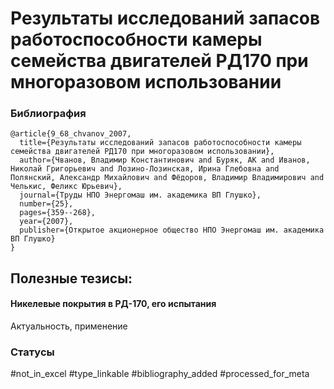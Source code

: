 # Результаты исследований запасов работоспособности камеры семейства двигателей РД170 при многоразовом использовании

### Библиография
```
@article{9_68_chvanov_2007,
  title={Результаты исследований запасов работоспособности камеры семейства двигателей РД170 при многоразовом использовании},
  author={Чванов, Владимир Константинович and Буряк, АК and Иванов, Николай Григорьевич and Лозино-Лозинская, Ирина Глебовна and Полянский, Александр Михайлович and Фёдоров, Владимир Владимирович and Челькис, Феликс Юрьевич},
  journal={Труды НПО Энергомаш им. академика ВП Глушко},
  number={25},
  pages={359--268},
  year={2007},
  publisher={Открытое акционерное общество НПО Энергомаш им. академика ВП Глушко}
}
```

## Полезные тезисы:
#### Никелевые покрытия в РД-170, его испытания
Актуальность, применение

### Статусы
#not_in_excel 
#type_linkable 
#bibliography_added
#processed_for_meta
